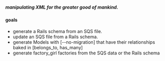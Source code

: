 ##### manipulating XML for the greater good of mankind.

#### goals

* generate a Rails schema from an SQS file.
* update an SQS file from a Rails schema.
* generate Models with [--no-migration] that have their relationships baked in [belongs_to, has_many]
* generate factory_girl factories from the SQS data or the Rails schema
